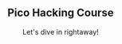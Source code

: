 <h2 align="center">
    Pico Hacking Course
</h2>
<p align="center">
    Let's dive in rightaway!
</p>
